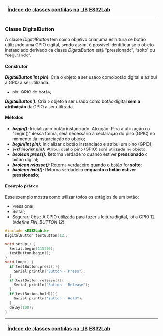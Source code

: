 | [Índece de classes contidas na LIB ES32Lab](https://github.com/ESDeveloperBR/ES32Lab#conjunto-de-classes-contidas-na-lib-es32lab) |
| :------: |
-----





### Classe DigitalButton

A classe _DigitalButton_ tem como objetivo criar uma estrutura de botão utilizando uma GPIO digital, sendo assim, é possível identificar se o objeto instanciado derivado da classe _DigitalButton_ está “pressionado”, “solto” ou “segurando”.

#### Construtor

_**DigitalButton(int pin):**_ Cria o objeto a ser usado como botão digital e atribui a GPIO a ser utilizada.
* pin: GPIO do botão;

_**DigitalButton():**_ Cria o objeto a ser usado como botão digital **sem a atribuição** da GPIO a ser utilizada.


#### Métodos

* _**begin():**_ Inicializar o botão instanciado. Atenção: Para a utilização do "begin()" dessa forma, será necessário a declaração do pino (GPIO) no momento da instanciação do objeto;
* _**begin(int pin):**_ Inicializar o botão instanciado e atribui um pino (GPIO);
* _**setPino(int pin):**_ Atribui qual o pino (GPIO) será utilizada no objeto;
* _**boolean press():**_ Retorna verdadeiro quando estiver **pressionado** o botão digital;
* _**boolean relasse():**_ Retorna verdadeiro quando o botão for **solto**;
* _**boolean hold():**_ Retorna verdadeiro **enquanto o botão estiver pressionado**;


#### Exemplo prático
Esse exemplo mostra como utilizar todos os estágios de um botão:
* Pressionar;
* Soltar;
* Segurar;
Obs.: A GPIO utilizada para fazer a leitura digital, foi a GPIO 12 (_#define PIN_BUTTON 12_).

```C++
#include <ES32Lab.h>
DigitalButton testButton(12);

void setup() {
  Serial.begin(115200);
  testButton.begin();
}
void loop() {
  if(testButton.press()){
    Serial.println("Button - Press");
  }
  if(testButton.release()){
    Serial.println("Button - Release");
  }
  if(testButton.hold()){
    Serial.println("Button - Hold");
  }
  delay(100);
}
```






-----
| [Índece de classes contidas na LIB ES32Lab](https://github.com/ESDeveloperBR/ES32Lab#conjunto-de-classes-contidas-na-lib-es32lab) |
| :------: |